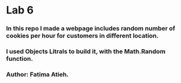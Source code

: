 # Lab 6 

### In this repo I made a webpage includes random number of cookies per hour for customers in different location.

### I used Objects Litrals to build it, with the Math.Random function.

### Author: Fatima Atieh.
